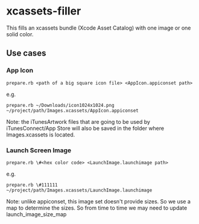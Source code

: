# xcassets-filler

This fills an xcassets bundle (Xcode Asset Catalog) with one image or one solid color.

## Use cases

### App Icon

    prepare.rb <path of a big square icon file> <AppIcon.appiconset path>

e.g.

    prepare.rb ~/Downloads/icon1024x1024.png ~/project/path/Images.xcassets/AppIcon.appiconset

Note: the iTunesArtwork files that are going to be used by iTunesConnect/App Store will also be saved in the folder where Images.xcassets is located.

### Launch Screen Image

    prepare.rb \#<hex color code> <LaunchImage.launchimage path>

e.g.

    prepare.rb \#111111 ~/project/path/Images.xcassets/LaunchImage.launchimage

Note: unlike appiconset, this image set doesn't provide sizes. So we use a map to determine the sizes. So from time to time we may need to update launch_image_size_map
